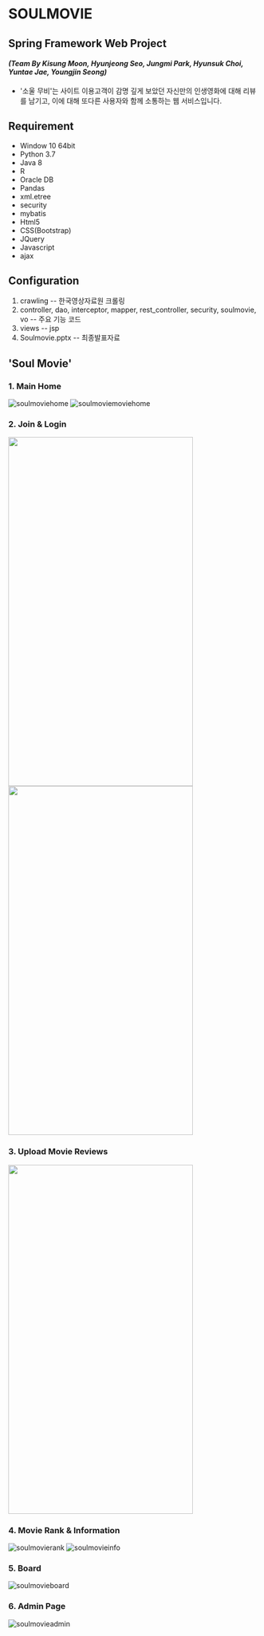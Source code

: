 # **SOULMOVIE**
## Spring Framework Web Project
#### *(Team By Kisung Moon, Hyunjeong Seo, Jungmi Park, Hyunsuk Choi, Yuntae Jae, Youngjin Seong)*
* '소울 무비'는 사이트 이용고객이 감명 깊게 보았던 자신만의 인생영화에 대해 리뷰를 남기고, 이에 대해 또다른 사용자와 함께 소통하는 웹 서비스입니다.

## Requirement
- Window 10 64bit
- Python 3.7
- Java 8
- R
- Oracle DB
- Pandas
- xml.etree
- security
- mybatis
- Html5
- CSS(Bootstrap)
- JQuery
- Javascript
- ajax

## Configuration
1. crawling -- 한국영상자료원 크롤링
2. controller, dao, interceptor, mapper, rest_controller, security, soulmovie, vo -- 주요 기능 코드
3. views -- jsp
4. Soulmovie.pptx -- 최종발표자료

## 'Soul Movie'

### 1. Main Home 
![soulmoviehome](https://user-images.githubusercontent.com/64584574/102320528-c1f08180-3fbf-11eb-866b-c6f6ed49a62e.jpg)
![soulmoviemoviehome](https://user-images.githubusercontent.com/64584574/102320685-fcf2b500-3fbf-11eb-8847-3554c60d54a2.png)

### 2. Join & Login 
<img src="https://user-images.githubusercontent.com/64584574/102320825-290e3600-3fc0-11eb-8aa3-0b843f9f20bf.png"  width="370" height="700">
<img src="https://user-images.githubusercontent.com/64584574/102320866-375c5200-3fc0-11eb-9f88-bd186500fc99.png"  width="370" height="700">

### 3. Upload Movie Reviews
<img src="https://user-images.githubusercontent.com/64584574/102320946-59ee6b00-3fc0-11eb-954e-8807cc348b6f.png"  width="370" height="700">

### 4. Movie Rank & Information
![soulmovierank](https://user-images.githubusercontent.com/64584574/102321266-c4071000-3fc0-11eb-953c-792b61589483.png)
![soulmovieinfo](https://user-images.githubusercontent.com/64584574/102321283-cd907800-3fc0-11eb-9872-18440ac448c5.png)

### 5. Board
![soulmovieboard](https://user-images.githubusercontent.com/64584574/102321396-f57fdb80-3fc0-11eb-8f7d-24d1986eb8aa.png)

### 6. Admin Page
![soulmovieadmin](https://user-images.githubusercontent.com/64584574/102321431-04668e00-3fc1-11eb-8731-eb9e3ec01a11.png)





